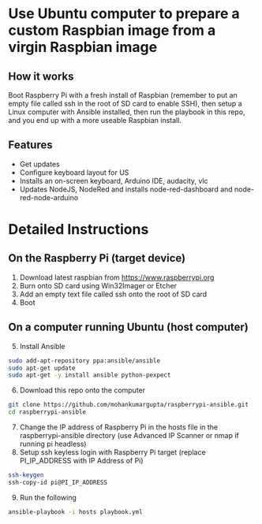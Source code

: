 # Use Ubuntu computer to prepare a custom Raspbian image from a virgin Raspbian image

## How it works
Boot Raspberry Pi with a fresh install of Raspbian (remember to put an empty file called ssh in the root
of SD card to enable SSH), then setup a Linux computer with Ansible installed, then run the playbook in this 
repo, and you end up with a more useable Raspbian install.

## Features

- Get updates
- Configure keyboard layout for US
- Installs an on-screen keyboard, Arduino IDE, audacity,
  vlc
- Updates NodeJS, NodeRed and installs node-red-dashboard
  and node-red-node-arduino

# Detailed Instructions

## On the Raspberry Pi (target device)
1. Download latest raspbian from https://www.raspberrypi.org
2. Burn onto SD card using Win32Imager or Etcher
3. Add an empty text file called ssh onto the root
   of SD card
4. Boot

## On a computer running Ubuntu (host computer)

5. Install Ansible 
```sh
sudo add-apt-repository ppa:ansible/ansible
sudo apt-get update
sudo apt-get -y install ansible python-pexpect
```

6. Download this repo onto the computer
```sh
git clone https://github.com/mohankumargupta/raspberrypi-ansible.git
cd raspberrypi-ansible
```
     
7. Change the IP address of Raspberry Pi in the hosts file in the raspberrypi-ansible directory
(use Advanced IP Scanner or nmap if running pi headless)
8. Setup ssh keyless login with Raspberry Pi target (replace PI_IP_ADDRESS with IP Address of Pi)
```sh
ssh-keygen
ssh-copy-id pi@PI_IP_ADDRESS 
```
9. Run the following
```sh 
ansible-playbook -i hosts playbook.yml
```

